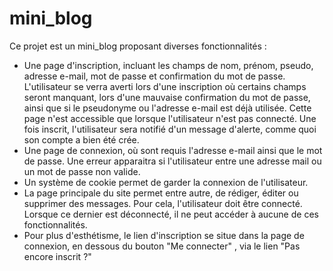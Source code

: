 # mini_blog
Ce projet est un mini_blog proposant diverses fonctionnalités :
- Une page d'inscription, incluant les champs de nom, prénom, pseudo, adresse e-mail, mot de passe et confirmation du mot de passe.
L'utilisateur se verra averti lors d'une inscription où certains champs seront manquant, lors d'une mauvaise confirmation du mot
de passe, ainsi que si le pseudonyme ou l'adresse e-mail est déjà utilisée. Cette page n'est accessible que lorsque l'utilisateur
n'est pas connecté. Une fois inscrit, l'utilisateur sera notifié d'un message d'alerte, comme quoi son compte a bien été crée.
- Une page de connexion, où sont requis l'adresse e-mail ainsi que le mot de passe. Une erreur apparaitra si l'utilisateur entre
une adresse mail ou un mot de passe non valide.
- Un système de cookie permet de garder la connexion de l'utilisateur.
- La page principale du site permet entre autre, de rédiger, éditer ou supprimer des messages. Pour cela, l'utilisateur doit être
connecté. Lorsque ce dernier est déconnecté, il ne peut accéder à aucune de ces fonctionnalités.
- Pour plus d'esthétisme, le lien d'inscription se situe dans la page de connexion, en dessous du bouton "Me connecter" , via le
lien "Pas encore inscrit ?"
